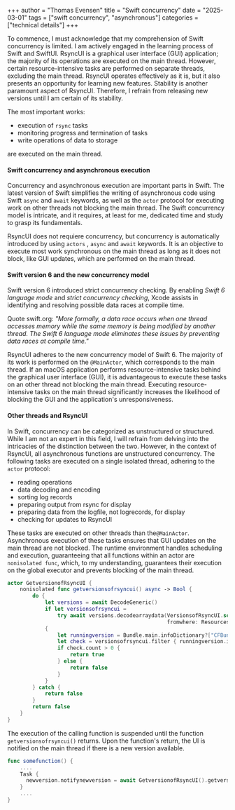 +++
author = "Thomas Evensen"
title = "Swift concurrency"
date = "2025-03-01"
tags = ["swift concurrency", "asynchronous"]
categories = ["technical details"]
+++

To commence, I must acknowledge that my comprehension of Swift concurrency is limited. I am actively engaged in the learning process of Swift and SwiftUI. RsyncUI is a graphical user interface (GUI) application; the majority of its operations are executed on the main thread. However, certain resource-intensive tasks are performed on separate threads, excluding the main thread. RsyncUI operates effectively as it is, but it also presents an opportunity for learning new features. Stability is another paramount aspect of RsyncUI. Therefore, I refrain from releasing new versions until I am certain of its stability.

The most important works: 

- execution of `rsync` tasks
- monitoring progress and termination of tasks
- write operations of data to storage

are executed on the main thread.

#### Swift concurrency and asynchronous execution

Concurrency and asynchronous execution are important parts in Swift. The latest version of Swift simplifies the writing of asynchronous code using Swift `async` and `await` keywords, as well as the `actor` protocol for executing work on other threads not blocking the main thread. The Swift concurrency model is intricate, and it requires, at least for me, dedicated time and study to grasp its fundamentals. 

RsyncUI does not requiere concurrency, but concurrency is automatically introduced by using `actors` , `async` and `await` keywords. It is an objective to execute most work synchronous on the main thread as long as it does not block, like GUI updates, which are performed on the main thread.

#### Swift version 6 and the new concurrency model

Swift version 6 introduced strict concurrency checking. By enabling *Swift 6 language mode*  and *strict concurrency checking*, Xcode assists in identifying and resolving possible data races at compile time.

Quote swift.org: *"More formally, a data race occurs when one thread accesses memory while the same memory is being modified by another thread. The Swift 6 language mode eliminates these issues by preventing data races at compile time."*

RsyncUI adheres to the new concurrency model of Swift 6. The majority of its work is performed on the `@MainActor`, which corresponds to the main thread. If an macOS application performs resource-intensive tasks behind the graphical user interface (GUI), it is advantageous to execute these tasks on an other thread not blocking the main thread. Executing  resource-intensive tasks on the main thread significantly increases the likelihood of  blocking the GUI and the application's unresponsiveness.

#### Other threads and RsyncUI

In Swift, concurrency can be categorized as unstructured or structured. While I am not an expert in this field, I will refrain from delving into the intricacies of the distinction between the two.  However, in the context of RsyncUI, all asynchronous functions are unstructured concurrency.  The following tasks are executed on a single isolated thread, adhering to the `actor` protocol:

- reading operations
- data decoding and encoding
- sorting log records
- preparing output from rsync for display
- preparing data from the logfile, not logrecords, for display
- checking for updates to RsyncUI

These tasks are executed on other threads than the`@MainActor`. Asynchronous execution of these tasks ensures that GUI updates on the main thread are not blocked. The runtime environment handles scheduling and execution, guaranteeing that all functions within an actor are  `nonisolated func`, which, to my understanding, guarantees their execution on the global executor and prevents blocking of the main thread.

```swift
actor GetversionofRsyncUI {
    nonisolated func getversionsofrsyncui() async -> Bool {
        do {
            let versions = await DecodeGeneric()
            if let versionsofrsyncui =
                try await versions.decodearraydata(VersionsofRsyncUI.self,
                                                   fromwhere: Resources().getResource(resource: .urlJSON))
            {
                let runningversion = Bundle.main.infoDictionary?["CFBundleShortVersionString"] as? String ?? ""
                let check = versionsofrsyncui.filter { runningversion.isEmpty ? true : $0.version == runningversion }
                if check.count > 0 {
                    return true
                } else {
                    return false
                }
            }
        } catch {
            return false
        }
        return false
    }
}
```

The execution of the calling function is suspended until the function `getversionsofrsyncui()` returns. Upon the function's return, the UI is notified on the main thread if there is a new version available.

```swift
func somefunction() {
    ....
    Task {
      newversion.notifynewversion = await GetversionofRsyncUI().getversionsofrsyncui()
	}
    ....
}


```
